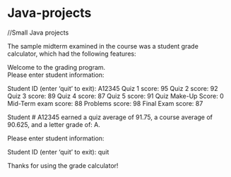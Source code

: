 # Java-projects
//Small Java projects

The sample midterm examined in the course was a student grade calculator, which had the following features:

Welcome to the grading program.  
Please enter student information:

Student ID (enter ‘quit’ to exit): A12345
Quiz 1 score: 95
Quiz 2 score: 92
Quiz 3 score: 89
Quiz 4 score: 87
Quiz 5 score: 91
Quiz Make-Up Score: 0
Mid-Term exam score: 88
Problems score: 98
Final Exam score: 87

Student # A12345 earned a quiz average of  91.75, a course average of  90.625, and a letter grade of: A.

Please enter student information:

Student ID (enter ‘quit’ to exit): quit

Thanks for using the grade calculator!
